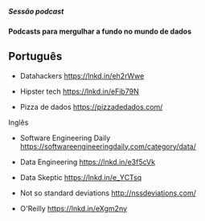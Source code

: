 ##### Sessão podcast

#### Podcasts para mergulhar a fundo no mundo de dados

## Português

- Datahackers
https://lnkd.in/eh2rWwe

- Hipster tech
https://lnkd.in/eFib79N

- Pizza de dados
https://pizzadedados.com/

Inglês

- Software Engineering Daily
https://softwareengineeringdaily.com/category/data/

- Data Engineering
https://lnkd.in/e3f5cVk

- Data Skeptic
https://lnkd.in/e_YCTsq

- Not so standard deviations
http://nssdeviations.com/

- O'Reilly
https://lnkd.in/eXgm2ny
